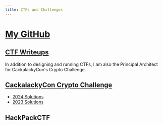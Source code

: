 ```yaml
---
title: CTFs and Challenges
---
```


# [My GitHub](https://github.com/1337kiwi)

## [CTF Writeups](/tags/writeup/)

In addition to designing and running CTFs, I am also the Principal Architect for CackalackyCon's Crypto Challenge. 

## [CackalackyCon Crypto Challenge](https://github.com/1337kiwi/cackalacky-crypto-chal)

- [2024 Solutions](/posts/cackalacky_2024_solutions.md)
- [2023 Solutions](https://github.com/1337kiwi/cackalacky-crypto-chal/tree/main/2023)

## HackPackCTF

